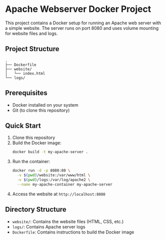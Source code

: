 # Apache Webserver Docker Project

This project contains a Docker setup for running an Apache web server with a simple website. The server runs on port 8080 and uses volume mounting for website files and logs.

## Project Structure
```
.
├── Dockerfile
├── website/
│   └── index.html
└── logs/
```

## Prerequisites
- Docker installed on your system
- Git (to clone this repository)

## Quick Start
1. Clone this repository
2. Build the Docker image:
   ```bash
   docker build -t my-apache-server .
   ```
3. Run the container:
   ```bash
   docker run -d -p 8080:80 \
     -v $(pwd)/website:/var/www/html \
     -v $(pwd)/logs:/var/log/apache2 \
     --name my-apache-container my-apache-server
   ```
4. Access the website at `http://localhost:8080`

## Directory Structure
- `website/`: Contains the website files (HTML, CSS, etc.)
- `logs/`: Contains Apache server logs
- `Dockerfile`: Contains instructions to build the Docker image
